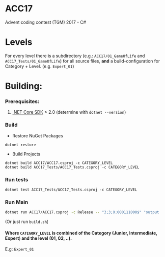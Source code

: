 # ACC17
Advent coding contest (TGM) 2017 - C#

# Levels
For every level there is a subdirectory (e.g.: `ACC17/01_GameOfLife` and `ACC17_Tests/01_GameOfLife`) for all source files, **and** a build-configuration for Category + Level. (e.g. `Expert_01`)

# Building:
### Prerequisites:
1. [.NET Core SDK](https://www.microsoft.com/net/download) > 2.0 (determine with `dotnet --version`)

### Build
* Restore NuGet Packages
```
dotnet restore
```

* Build Projects
```
dotnet build ACC17/ACC17.csproj -c CATEGORY_LEVEL
dotnet build ACC17_Tests/ACC17_Tests.csproj -c CATEGORY_LEVEL
```

### Run tests
```
dotnet test ACC17_Tests/ACC17_Tests.csproj -c CATEGORY_LEVEL
```

### Run Main
```sh
dotnet run ACC17/ACC17.csproj -c Release -- "3;3;0;000111000$" "output.csv" "0" "50"
```

(Or just run `build.sh`)

#### Where `CATEGORY_LEVEL` is combined of the Category (Junior, Intermediate, Expert) and the level (01, 02, ..).
E.g: `Expert_01`
